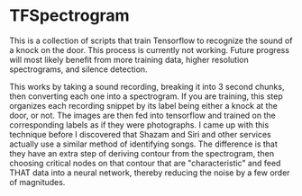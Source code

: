 # TFSpectrogram
This is a collection of scripts that train Tensorflow to recognize the sound of a knock on the door.
This process is currently not working. Future progress will most likely benefit from more training data, higher resolution spectrograms, and silence detection.

This works by taking a sound recording, breaking it into 3 second chunks, then converting each one into a spectrogram. If you are training, this step organizes each recording snippet by its label being either a knock at the door, or not. The images are then fed into tensorflow and trained on the corresponding labels as if they were photographs. I came up with this technique before I discovered that Shazam and Siri and other services actually use a similar method of identifying songs. The difference is that they have an extra step of deriving contour from the spectrogram, then choosing critical nodes on that contour that are "characteristic" and feed THAT data into a neural network, thereby reducing the noise by a few order of magnitudes.
